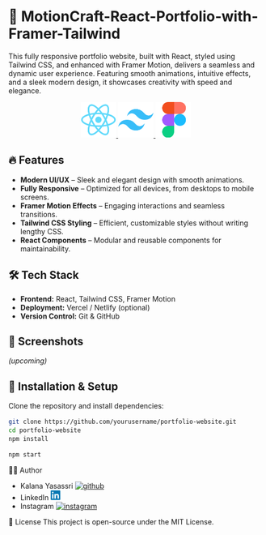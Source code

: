 # 🚀 MotionCraft-React-Portfolio-with-Framer-Tailwind
This fully responsive portfolio website, built with React, styled using Tailwind CSS, and enhanced with Framer Motion, delivers a seamless and dynamic user experience. Featuring smooth animations, intuitive effects, and a sleek modern design, it showcases creativity with speed and elegance. 

<p align="center">
<a href="https://react.dev/" target="_blank" rel="noreferrer"> <img src="https://raw.githubusercontent.com/devicons/devicon/master/icons/react/react-original.svg" alt="react" width="70" height="70"/> </a>
<a href="https://tailwindcss.com/" target="_blank" rel="noreferrer"> <img src="https://raw.githubusercontent.com/devicons/devicon/master/icons/tailwindcss/tailwindcss-original.svg" alt="tailwindcss" width="70" height="70"/> </a>
<a href="https://www.figma.com/" target="_blank" rel="noreferrer"> <img src="https://raw.githubusercontent.com/devicons/devicon/master/icons/figma/figma-original.svg" alt="figma" width="70" height="70"/> </a>
</p>

## 🔥 Features

- **Modern UI/UX** – Sleek and elegant design with smooth animations.
- **Fully Responsive** – Optimized for all devices, from desktops to mobile screens.
- **Framer Motion Effects** – Engaging interactions and seamless transitions.
- **Tailwind CSS Styling** – Efficient, customizable styles without writing lengthy CSS.
- **React Components** – Modular and reusable components for maintainability.

## 🛠️ Tech Stack

- **Frontend:** React, Tailwind CSS, Framer Motion
- **Deployment:** Vercel / Netlify (optional)
- **Version Control:** Git & GitHub

## 📸 Screenshots

*(upcoming)*

## 🚀 Installation & Setup

Clone the repository and install dependencies:

```sh
git clone https://github.com/yourusername/portfolio-website.git
cd portfolio-website
npm install
```
```sh
npm start
```
👨‍💻 Author
 
- Kalana Yasassri  <a href="https://github.com/DarkFeed2005" target="_blank" rel="noreferrer"> <img src="https://skillicons.dev/icons?i=github" alt="github" width="20" height="20"/> </a>
- LinkedIn <a href="https://www.linkedin.com/in/kalana-yasassri-684591251/" target="_blank" rel="noreferrer"> <img src="https://raw.githubusercontent.com/devicons/devicon/master/icons/linkedin/linkedin-original.svg" alt="linkedin" width="20" height="20"/> </a>
- Instagram <a href="https://www.instagram.com/kalana_yasassri/" target="_blank" rel="noreferrer"> <img src="https://skillicons.dev/icons?i=instagram" alt="instagram" width="20" height="20"/> </a> 
  
🎨 License
This project is open-source under the MIT License.
